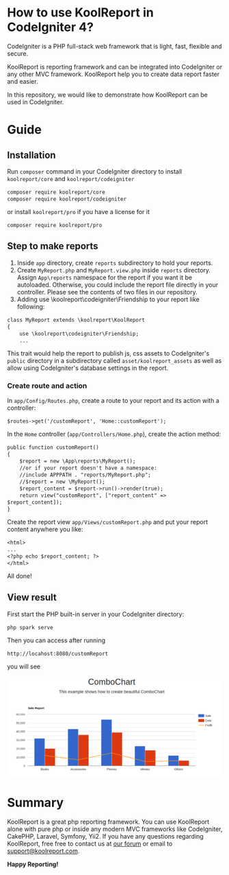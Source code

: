 # How to use KoolReport in CodeIgniter 4?

CodeIgniter is a PHP full-stack web framework that is light, fast, flexible and secure.

KoolReport is reporting framework and can be integrated into CodeIgniter or any other MVC framework. KoolReport help you to create data report faster and easier.

In this repository, we would like to demonstrate how KoolReport can be used in CodeIgniter.

# Guide

## Installation

Run `composer` command in your CodeIgniter directory to install `koolreport/core` and `koolreport/codeigniter`

```
composer require koolreport/core
composer require koolreport/codeigniter
```
or install `koolreport/pro` if you have a license for it

```
composer require koolreport/pro
```

## Step to make reports

1. Inside `app` directory, create `reports` subdirectory to hold your reports.
2. Create `MyReport.php` and `MyReport.view.php` inside `reports` directory. Assign `App\reports` namespace for the report if you want it be autoloaded. Otherwise, you could include the report file directly in your controller. Please see the contents of two files in our repository.
3. Adding use \koolreport\codeigniter\Friendship to your report like following:

```
class MyReport extends \koolreport\KoolReport
{
    use \koolreport\codeigniter\Friendship;
    ...
```
This trait would help the report to publish js, css assets to CodeIgniter's `public` directory in a subdirectory called `asset/koolreport_assets` as well as allow using CodeIgniter's database settings in the report.

### Create route and action

In `app/Config/Routes.php`, create a route to your report and its action with a controller:

```
$routes->get('/customReport', 'Home::customReport');
```
In the `Home` controller (`app/Controllers/Home.php`), create the action method:

```
public function customReport()
{
    $report = new \App\reports\MyReport();
    //or if your report doesn't have a namespace:
    //include APPPATH . "reports/MyReport.php";
    //$report = new \MyReport();
    $report_content = $report->run()->render(true);
    return view("customReport", ["report_content" => $report_content]);
}
```
Create the report view `app/Views/customReport.php` and put your report content anywhere you like:

```
<html>
...
<?php echo $report_content; ?>
</html>
```

All done!

## View result

First start the PHP built-in server in your CodeIgniter directory:


```
php spark serve
```
Then you can access after running

```
http://locahost:8080/customReport
```

you will see

![](codeigniter4_combochart.png)


# Summary

KoolReport is a great php reporting framework. You can use KoolReport alone with pure php or inside any modern MVC frameworks like CodeIgniter, CakePHP, Laravel, Symfony, Yii2. If you have any questions regarding KoolReport, free free to contact us at [our forum](https://www.koolreport.com/forum/topics) or email to [support@koolreport.com](mailto:support@koolreport.com).

__Happy Reporting!__